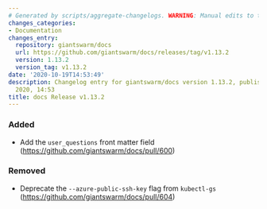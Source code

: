 ```yaml
---
# Generated by scripts/aggregate-changelogs. WARNING: Manual edits to this files will be overwritten.
changes_categories:
- Documentation
changes_entry:
  repository: giantswarm/docs
  url: https://github.com/giantswarm/docs/releases/tag/v1.13.2
  version: 1.13.2
  version_tag: v1.13.2
date: '2020-10-19T14:53:49'
description: Changelog entry for giantswarm/docs version 1.13.2, published on 19 October
  2020, 14:53
title: docs Release v1.13.2
---
```


### Added

* Add the `user_questions` front matter field (https://github.com/giantswarm/docs/pull/600)

### Removed

* Deprecate the `--azure-public-ssh-key` flag from `kubectl-gs` (https://github.com/giantswarm/docs/pull/604)
